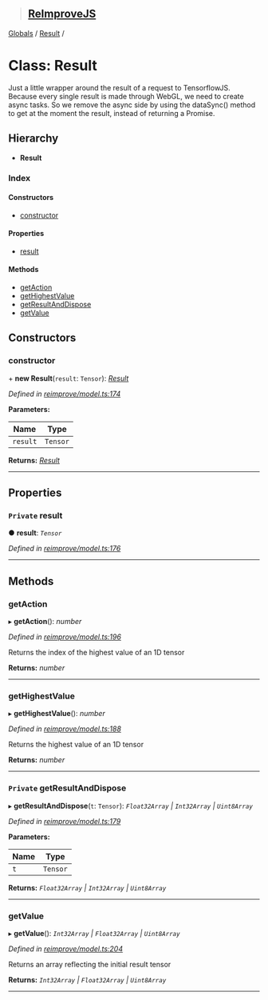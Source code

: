 > ## [ReImproveJS](../README.md)

[Globals](../globals.md) / [Result](result.md) /

# Class: Result

Just a little wrapper around the result of a request to TensorflowJS. Because every single result is made through WebGL,
we need to create async tasks. So we remove the async side by using the dataSync() method to get at the moment the result,
instead of returning a Promise.

## Hierarchy

* **Result**

### Index

#### Constructors

* [constructor](result.md#constructor)

#### Properties

* [result](result.md#private-result)

#### Methods

* [getAction](result.md#getaction)
* [getHighestValue](result.md#gethighestvalue)
* [getResultAndDispose](result.md#private-getresultanddispose)
* [getValue](result.md#getvalue)

## Constructors

###  constructor

\+ **new Result**(`result`: `Tensor`): *[Result](result.md)*

*Defined in [reimprove/model.ts:174](https://github.com/DevSide/ReImproveJS/blob/2368b25/src/reimprove/model.ts#L174)*

**Parameters:**

Name | Type |
------ | ------ |
`result` | `Tensor` |

**Returns:** *[Result](result.md)*

___

## Properties

### `Private` result

● **result**: *`Tensor`*

*Defined in [reimprove/model.ts:176](https://github.com/DevSide/ReImproveJS/blob/2368b25/src/reimprove/model.ts#L176)*

___

## Methods

###  getAction

▸ **getAction**(): *number*

*Defined in [reimprove/model.ts:196](https://github.com/DevSide/ReImproveJS/blob/2368b25/src/reimprove/model.ts#L196)*

Returns the index of the highest value of an 1D tensor

**Returns:** *number*

___

###  getHighestValue

▸ **getHighestValue**(): *number*

*Defined in [reimprove/model.ts:188](https://github.com/DevSide/ReImproveJS/blob/2368b25/src/reimprove/model.ts#L188)*

Returns the highest value of an 1D tensor

**Returns:** *number*

___

### `Private` getResultAndDispose

▸ **getResultAndDispose**(`t`: `Tensor`): *`Float32Array` | `Int32Array` | `Uint8Array`*

*Defined in [reimprove/model.ts:179](https://github.com/DevSide/ReImproveJS/blob/2368b25/src/reimprove/model.ts#L179)*

**Parameters:**

Name | Type |
------ | ------ |
`t` | `Tensor` |

**Returns:** *`Float32Array` | `Int32Array` | `Uint8Array`*

___

###  getValue

▸ **getValue**(): *`Int32Array` | `Float32Array` | `Uint8Array`*

*Defined in [reimprove/model.ts:204](https://github.com/DevSide/ReImproveJS/blob/2368b25/src/reimprove/model.ts#L204)*

Returns an array reflecting the initial result tensor

**Returns:** *`Int32Array` | `Float32Array` | `Uint8Array`*

___
